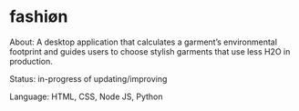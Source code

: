 # fashiøn

About: A desktop application that calculates a garment’s environmental footprint and guides users to choose stylish garments that use less H2O in production.

Status: in-progress of updating/improving

Language: HTML, CSS, Node JS, Python


